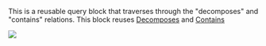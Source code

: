 This is a reusable query block that traverses through the "decomposes" and "contains" relations. This block reuses [Decomposes](https://github.com/opensourceBIM/BIMserver/wiki/Reusable-query-Decomposes) and [Contains](https://github.com/opensourceBIM/BIMserver/wiki/Reusable-query-Contains)

![](img/DecomposesContains.png)
